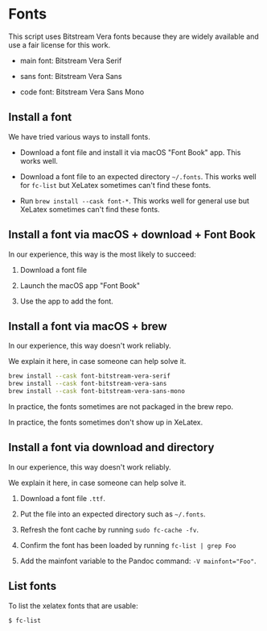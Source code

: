 # Fonts

This script uses Bitstream Vera fonts because they are
widely available and use a fair license for this work.

  * main font: Bitstream Vera Serif

  * sans font: Bitstream Vera Sans

  * code font: Bitstream Vera Sans Mono


## Install a font

We have tried various ways to install fonts.

  * Download a font file and install it via macOS "Font Book" app. This works well.

  * Download a font file to an expected directory `~/.fonts`. This works well for `fc-list` but XeLatex sometimes can't find these fonts.

  * Run `brew install --cask font-*`. This works well for general use but XeLatex sometimes can't find these fonts.


## Install a font via macOS + download + Font Book

In our experience, this way is the most likely to succeed:

  1. Download a font file

  2. Launch the macOS app "Font Book"

  3. Use the app to add the font.


## Install a font via macOS + brew 

In our experience, this way doesn't work reliably.

We explain it here, in case someone can help solve it.

```sh
brew install --cask font-bitstream-vera-serif
brew install --cask font-bitstream-vera-sans
brew install --cask font-bitstream-vera-sans-mono
```

In practice, the fonts sometimes are not packaged in the brew repo.

In practice, the fonts sometimes don't show up in XeLatex.


## Install a font via download and directory

In our experience, this way doesn't work reliably.

We explain it here, in case someone can help solve it.

  1. Download a font file `.ttf`.

  2. Put the file into an expected directory such as `~/.fonts`.

  3. Refresh the font cache by running `sudo fc-cache -fv`.

  4. Confirm the font has been loaded by running `fc-list | grep Foo`

  5. Add the mainfont variable to the Pandoc command: `-V mainfont="Foo"`.


## List fonts

To list the xelatex fonts that are usable:

```sh
$ fc-list
````
